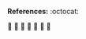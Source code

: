 <B>References:</B> :octocat:


:construction: :construction: :construction: :eyes: :construction: :construction: :construction:
